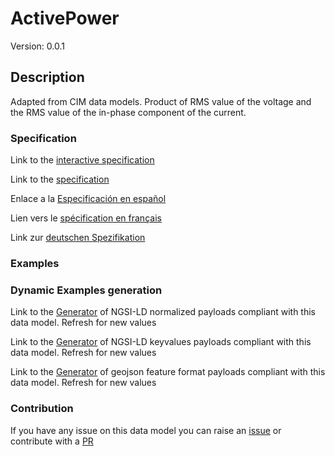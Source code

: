 # ActivePower
Version: 0.0.1

## Description 

Adapted from CIM data models. Product of RMS value of the voltage and the RMS value of the in-phase component of the current.
### Specification

Link to the [interactive specification](https://swagger.lab.fiware.org/?url=https://raw.githubusercontent.com/smart-data-models/dataModel.EnergyCIM/master/ActivePower/swagger.yaml)

Link to the [specification](https://github.com/smart-data-models/dataModel.EnergyCIM/blob/master/ActivePower/doc/spec.md)

Enlace a la [Especificación en español](https://github.com/smart-data-models/dataModel.EnergyCIM/blob/master/ActivePower/doc/spec_ES.md)

Lien vers le [spécification en français](https://github.com/smart-data-models/dataModel.EnergyCIM/blob/master/ActivePower/doc/spec_FR.md)

Link zur [deutschen Spezifikation](https://github.com/smart-data-models/dataModel.EnergyCIM/blob/master/ActivePower/doc/spec_DE.md)
### Examples
### Dynamic Examples generation

Link to the [Generator](https://smartdatamodels.org/extra/ngsi-ld_generator.php?schemaUrl=https://raw.githubusercontent.com/smart-data-models/dataModel.EnergyCIM/master/ActivePower/schema.json&email=info@smartdatamodels.org) of NGSI-LD normalized payloads compliant with this data model. Refresh for new values

Link to the [Generator](https://smartdatamodels.org/extra/ngsi-ld_generator_keyvalues.php?schemaUrl=https://raw.githubusercontent.com/smart-data-models/dataModel.EnergyCIM/master/ActivePower/schema.json&email=info@smartdatamodels.org) of NGSI-LD keyvalues payloads compliant with this data model. Refresh for new values

Link to the [Generator](https://smartdatamodels.org/extra/geojson_features_generator_v1.0.php?schemaUrl=https://raw.githubusercontent.com/smart-data-models/dataModel.EnergyCIM/master/ActivePower/schema.json&email=info@smartdatamodels.org) of geojson feature format payloads compliant with this data model. Refresh for new values
### Contribution

 If you have any issue on this data model you can raise an [issue](https://github.com/smart-data-models/dataModel.EnergyCIM/issues)  or contribute with a [PR](https://github.com/smart-data-models/dataModel.EnergyCIM/pulls)